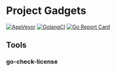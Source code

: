 # Project Gadgets

[![AppVeyor](https://ci.appveyor.com/api/projects/status/github/dunbit/project-gadgets?svg=true)](https://ci.appveyor.com/project/stevenceuppens/project-gadgets)
[![GolangCI](https://golangci.com/badges/github.com/dunbit/project-gadgets.svg)](https://golangci.com/r/github.com/dunbit/project-gadgets)
[![Go Report Card](https://goreportcard.com/badge/github.com/dunbit/project-gadgets)](https://goreportcard.com/report/github.com/dunbit/project-gadgets)

## Tools

### go-check-license
